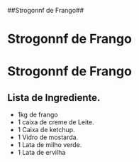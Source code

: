  ##Strogonnf de Frango##

# Strogonnf de Frango

# **Strogonnf de Frango**

## Lista de Ingrediente.

- 1kg de frango
- 1 caixa de creme de Leite.
- 1 Caixa de ketchup.
- 1 Vidro de mostarda.
- 1 Lata de milho verde.
- 1 Lata de ervilha